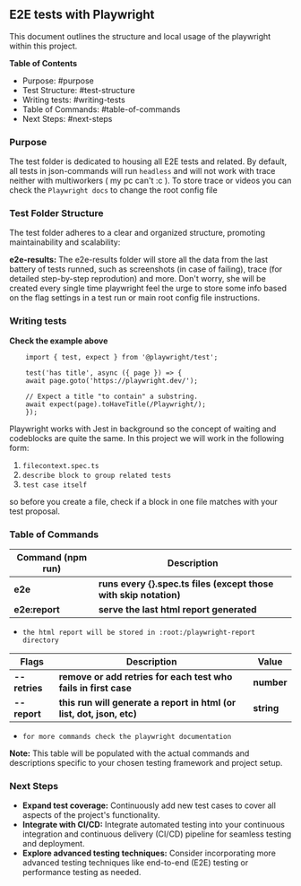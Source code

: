 ## E2E tests with Playwright

This document outlines the structure and local usage of the playwright within this project.

**Table of Contents**

* Purpose: #purpose
* Test Structure: #test-structure
* Writing tests: #writing-tests
* Table of Commands: #table-of-commands
* Next Steps: #next-steps

### Purpose

The test folder is dedicated to housing all E2E tests and related. By default, all tests in json-commands will run `headless` and will not work with trace neither with multiworkers ( my pc can't :c ). To store trace or videos you can check the `Playwright docs` to change the root config file

### Test Folder Structure

The test folder adheres to a clear and organized structure, promoting maintainability and scalability:

**e2e-results:** The e2e-results folder will store all the data from the last battery of tests runned, such as screenshots (in case of failing), trace (for detailed step-by-step reprodution) and more. Don't worry, she will be created every single time playwright feel the urge to store some info based on the flag settings in a test run or main root config file instructions.

### Writing tests

**Check the example above**

```
    import { test, expect } from '@playwright/test';

    test('has title', async ({ page }) => {
    await page.goto('https://playwright.dev/');

    // Expect a title "to contain" a substring.
    await expect(page).toHaveTitle(/Playwright/);
    });

```

Playwright works with Jest in background so the concept of waiting and codeblocks are quite the same. In this project we will work in the following form: 

1. ```filecontext.spec.ts```
2. ```describe block to group related tests```
3. ```test case itself```

so before you create a file, check if a block in one file matches with your test proposal.

### Table of Commands

| Command (npm run) | Description |
|---|---|
| **e2e** | **runs every {}.spec.ts files (except those with skip notation)** |
| **e2e:report** | **serve the last html report generated** |

-    `the html report will be stored in :root:/playwright-report directory`

| Flags | Description | Value |
|---|---|---|
| **--retries** | **remove or add retries for each test who fails in first case** | **number** |
| **--report** | **this run will generate a report in html (or list, dot, json, etc)** | **string**|

- `for more commands check the playwright documentation`


**Note:** This table will be populated with the actual commands and descriptions specific to your chosen testing framework and project setup.

### Next Steps

* **Expand test coverage:** Continuously add new test cases to cover all aspects of the project's functionality.
* **Integrate with CI/CD:** Integrate automated testing into your continuous integration and continuous delivery (CI/CD) pipeline for seamless testing and deployment.
* **Explore advanced testing techniques:** Consider incorporating more advanced testing techniques like end-to-end (E2E) testing or performance testing as needed.


